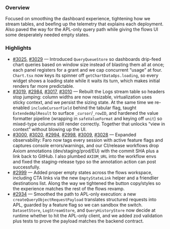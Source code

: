 ### Overview
Focused on smoothing the dashboard experience, tightening how we stream tables, and beefing up the telemetry that explains each deployment. Also paved the way for the APL-only query path while giving the flows UI some desperately needed empty states.

### Highlights
- [#3025](https://github.com/axiomhq/app/pull/3025), [#3029](https://github.com/axiomhq/app/pull/3029) — Introduced `QueryQueueStore` so dashboards drip-feed chart queries based on window size instead of blasting them all at once; each panel registers for a grant and we cap concurrent “usage” at four. `Chart.tsx` now keys its spinner off `getChartDataOps.loading`, so every widget shows a loading state while it waits its turn, which makes initial renders far more predictable.
- [#3019](https://github.com/axiomhq/app/pull/3019), [#2984](https://github.com/axiomhq/app/pull/2984), [#3017](https://github.com/axiomhq/app/pull/3017), [#3010](https://github.com/axiomhq/app/pull/3010) — Rebuilt the Logs stream table so headers stop jumping: column widths are now resizable, virtualization uses sticky context, and we persist the sizing state. At the same time we re-enabled `includeCursorField` behind the tabular flag, taught `ExtendedAplResult` to surface `_cursor`/`_rowID`, and hardened the value formatter pipeline (wrapping in `safeValueFormat` and keying off `unit`) so mixed-type columns still render correctly. Together that unlocks “view in context” without blowing up the UI.
- [#3000](https://github.com/axiomhq/app/pull/3000), [#3020](https://github.com/axiomhq/app/pull/3020), [#2994](https://github.com/axiomhq/app/pull/2994), [#2998](https://github.com/axiomhq/app/pull/2998), [#3009](https://github.com/axiomhq/app/pull/3009), [#3028](https://github.com/axiomhq/app/pull/3028) — Expanded observability: Faro now tags every session with active feature flags and captures console errors/warnings, and our CI/release workflows drop Axiom annotations (dev/staging/prod/EU) with the commit SHA plus a link back to GitHub. I also plumbed `AXIOM_URL` into the workflow envs and fixed the staging-release typo so the annotation action can post successfully.
- [#2999](https://github.com/axiomhq/app/pull/2999) — Added proper empty states across the flows workspace, including CTA links via the new `EmptyStateLink` helper and a friendlier destinations list. Along the way we tightened the button copy/styles so the experience matches the rest of the flows revamp.
- [#2934](https://github.com/axiomhq/app/pull/2934) — Smoothed the path to APL-only execution: a new `createQueryObjectRequestPayload` translates structured requests into APL, guarded by a feature flag so we can sandbox the switch. `DatasetStore`, `LogStreamStore`, and `QueryHistoryStore` now decide at runtime whether to hit the APL-only client, and we added zod validation plus tests to prove the payload matches the backend contract.

